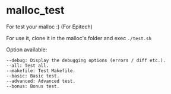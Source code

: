 # malloc_test

For test your malloc :)
(For Epitech)

For use it, clone it in the malloc's folder and exec `./test.sh`

Option available:
```
--debug: Display the debugging options (errors / diff etc.).
--all: Test all.
--makefile: Test Makefile.
--basic: Basic test.
--advanced: Advanced test.
--bonus: Bonus test.
```
